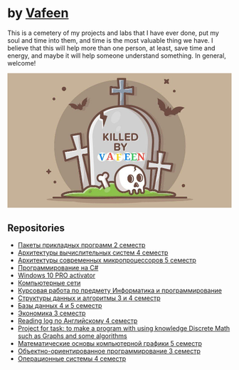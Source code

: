 # by [Vafeen](https://github.com/vafeen)

This is a cemetery of my projects and labs that I have ever done, put my soul and time into them, and time is the most valuable thing we have. I believe that this will help more than one person, at least, save time and energy, and maybe it will help someone understand something. In general, welcome!

![](vafeen.jpg)

## Repositories
- [Пакеты прикладных программ 2 семестр](https://github.com/vafeenLabs/application-software-packages_2-semester)
- [Архитектуры вычислительных систем 4 семестр](https://github.com/vafeenLabs/architecture-of-computing-systems_4-semester)
- [Архитектуры современных микропроцессоров 5 семестр](https://github.com/vafeenLabs/architecture-of-modern-microprocessors_5-semester)
- [Программирование на C#](https://github.com/vafeenLabs/c-sharp_5-semester)
- [Windows 10 PRO activator ](https://github.com/vafeenLabs/cmd-win10-pro-activator)
- [Компьютерные сети](https://github.com/vafeenLabs/computer-networks_5-semester)
- [Курсовая работа по предмету Информатика и программирование](https://github.com/vafeenLabs/computer-science-and-programming_2-semester)
- [Структуры данных и алгоритмы 3 и 4 семестр](https://github.com/vafeenLabs/data-structures-and-algorithms_3-4-semester)
- [Базы данных 4 и 5 семестр](https://github.com/vafeenLabs/db-5_semester)
- [Экономика 3 семестр](https://github.com/vafeenLabs/economy-presentation_3-semester)
- [Reading log по Английскому 4 семестр](https://github.com/vafeenLabs/english-reading-log)
- [Project for task: to make a program with using knowledge Discrete Math such as Graphs and some algorithms](https://github.com/vafeenLabs/javascript-moscow-travel-guide)
- [Математические основы компьютерной графики 5 семестр](https://github.com/vafeenLabs/mathematical_foundations_of_computer_graphics_5_semester)
- [Объектно-ориентированное программирование 3 семестр](https://github.com/vafeenLabs/OOP_3-semester)
- [Операционные системы 4 семестр](https://github.com/vafeenLabs/OS_4-semester)

